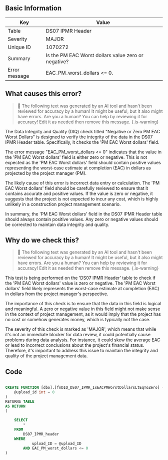 ## Basic Information
| Key         | Value          |
|-------------|----------------|
| Table       | DS07 IPMR Header |
| Severity    | MAJOR |
| Unique ID   | 1070272   |
| Summary     | Is the PM EAC Worst dollars value zero or negative? |
| Error message | EAC_PM_worst_dollars <= 0. |

## What causes this error?

> :robot: The following text was generated by an AI tool and hasn't been reviewed for accuracy by a human! It might be useful, but it also might have errors. Are you a human? You can help by reviewing it for accuracy! Edit it as needed then remove this message.
{.is-warning}

The Data Integrity and Quality (DIQ) check titled "Negative or Zero PM EAC Worst Dollars" is designed to verify the integrity of the data in the DS07 IPMR Header table. Specifically, it checks the 'PM EAC Worst dollars' field.

The error message "EAC_PM_worst_dollars <= 0" indicates that the value in the 'PM EAC Worst dollars' field is either zero or negative. This is not expected as the 'PM EAC Worst dollars' field should contain positive values representing the worst-case estimate at completion (EAC) in dollars as projected by the project manager (PM).

The likely cause of this error is incorrect data entry or calculation. The 'PM EAC Worst dollars' field should be carefully reviewed to ensure that it contains accurate and positive values. If the value is zero or negative, it suggests that the project is not expected to incur any cost, which is highly unlikely in a construction project management scenario. 

In summary, the 'PM EAC Worst dollars' field in the DS07 IPMR Header table should always contain positive values. Any zero or negative values should be corrected to maintain data integrity and quality.
## Why do we check this?

> :robot: The following text was generated by an AI tool and hasn't been reviewed for accuracy by a human! It might be useful, but it also might have errors. Are you a human? You can help by reviewing it for accuracy! Edit it as needed then remove this message.
{.is-warning}

This test is being performed on the 'DS07 IPMR Header' table to check if the 'PM EAC Worst dollars' value is zero or negative. The 'PM EAC Worst dollars' field likely represents the worst-case estimate at completion (EAC) in dollars from the project manager's perspective. 

The importance of this check is to ensure that the data in this field is logical and meaningful. A zero or negative value in this field might not make sense in the context of project management, as it would imply that the project has no cost or somehow generates money, which is typically not the case. 

The severity of this check is marked as 'MAJOR', which means that while it's not an immediate blocker for data review, it could potentially cause problems during data analysis. For instance, it could skew the average EAC or lead to incorrect conclusions about the project's financial status. Therefore, it's important to address this issue to maintain the integrity and quality of the project management data.
## Code

```sql

CREATE FUNCTION [dbo].[fnDIQ_DS07_IPMR_IsEACPMWorstDollarsLtEqToZero] (
	@upload_id int = 0
)
RETURNS TABLE
AS RETURN
(
	
	SELECT 
		*
	FROM
		DS07_IPMR_header
	WHERE
			upload_ID = @upload_ID
		AND EAC_PM_worst_dollars <= 0
)
```
